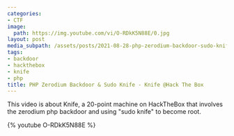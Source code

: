 ```yaml
---
categories:
- CTF
image:
  path: https://img.youtube.com/vi/O-RDkK5N88E/0.jpg
layout: post
media_subpath: /assets/posts/2021-08-28-php-zerodium-backdoor-sudo-knife-knife-hack-the-box
tags:
- backdoor
- hackthebox
- knife
- php
title: PHP Zerodium Backdoor & Sudo Knife - Knife @Hack The Box
---
```


This video is about Knife, a 20-point machine on HackTheBox that involves the zerodium php backdoor and using "sudo knife" to become root.

{% youtube O-RDkK5N88E %}